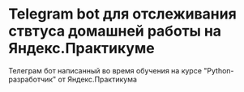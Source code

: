 # Telegram bot для отслеживания ствтуса домашней работы на Яндекс.Практикуме
Телеграм бот написанный во время обучения на курсе "Python-разработчик" от Яндекс.Практикума
